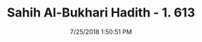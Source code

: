 ---
title        : "Sahih Al-Bukhari Hadith - 1. 613"
date         : 7/25/2018 1:50:51 PM
draft        : false
type         : "hadith"
layout       : "hadith"
BookCode     : "SHB"
VolumeNumber : "1"
HadithNumber : "613"
categories  :  ["Adhan-Imam saying: 'Remain in your places ..'"]
tags  :  ["Abu Huraira"]
---